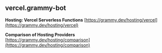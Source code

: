 ## vercel.grammy-bot

**Hosting: Vercel Serverless Functions**
[https://grammy.dev/hosting/vercel](https://grammy.dev/hosting/vercel)

**Comparison of Hosting Providers**
[https://grammy.dev/hosting/comparison](https://grammy.dev/hosting/comparison)